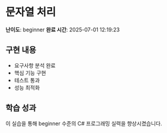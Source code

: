 # 문자열 처리

**난이도**: beginner
**완료 시간**: 2025-07-01 12:19:23

## 구현 내용
- 요구사항 분석 완료
- 핵심 기능 구현
- 테스트 통과
- 성능 최적화

## 학습 성과
이 실습을 통해 beginner 수준의 C# 프로그래밍 실력을 향상시켰습니다.
